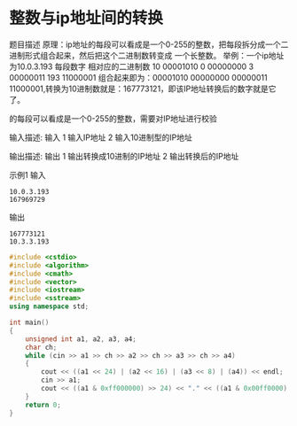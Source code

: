# 整数与ip地址间的转换

题目描述
原理：ip地址的每段可以看成是一个0-255的整数，把每段拆分成一个二进制形式组合起来，然后把这个二进制数转变成
一个长整数。
举例：一个ip地址为10.0.3.193
每段数字             相对应的二进制数
10                   00001010
0                    00000000
3                    00000011
193                  11000001
组合起来即为：00001010 00000000 00000011 11000001,转换为10进制数就是：167773121，即该IP地址转换后的数字就是它了。

 

的每段可以看成是一个0-255的整数，需要对IP地址进行校验

 

 

 

输入描述:
输入 
1 输入IP地址
2 输入10进制型的IP地址

输出描述:
输出
1 输出转换成10进制的IP地址
2 输出转换后的IP地址

示例1
输入
```
10.0.3.193
167969729
```
输出
```
167773121
10.3.3.193
```
```c++
#include <cstdio>
#include <algorithm>
#include <cmath>
#include <vector>
#include <iostream>
#include <sstream>
using namespace std;

int main()
{
	unsigned int a1, a2, a3, a4;
	char ch;
	while (cin >> a1 >> ch >> a2 >> ch >> a3 >> ch >> a4)
	{
		cout << ((a1 << 24) | (a2 << 16) | (a3 << 8) | (a4)) << endl;
		cin >> a1;
		cout << ((a1 & 0xff000000) >> 24) << "." << ((a1 & 0x00ff0000) >> 16) << "." << ((a1 & 0x0000ff00) >> 8) << "." << (a1 & 0x000000ff) << endl;
	}
	return 0;
}
```